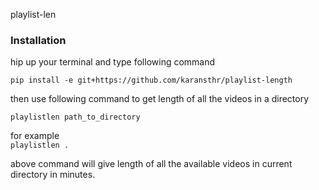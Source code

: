 playlist-len

### Installation

hip up your terminal and type following command

```pip install -e git+https://github.com/karansthr/playlist-length```

then use following command to get length of all the videos in a directory 

```playlistlen path_to_directory```

for example <br>
```playlistlen .```

above command will give length of all the available videos in current directory in minutes. 

